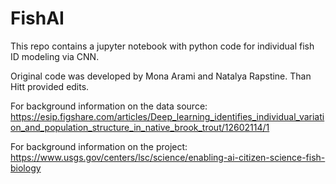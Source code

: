 # FishAI

This repo contains a jupyter notebook with python code for individual fish ID modeling via CNN.

Original code was developed by Mona Arami and Natalya Rapstine. Than Hitt provided edits.

For background information on the data source: https://esip.figshare.com/articles/Deep_learning_identifies_individual_variation_and_population_structure_in_native_brook_trout/12602114/1

For background information on the project:
https://www.usgs.gov/centers/lsc/science/enabling-ai-citizen-science-fish-biology
